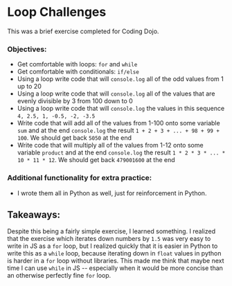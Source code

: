 # Loop Challenges
This was a brief exercise completed for Coding Dojo.
### Objectives:
* Get comfortable with loops: `for` and `while`
* Get comfortable with conditionals: `if/else`
* Using a loop write code that will `console.log` all of the odd values from 1 up to 20
* Using a loop write code that will `console.log` all of the values that are evenly divisible by 3 from 100 down to 0
* Using a loop write code that will `console.log` the values in this sequence `4, 2.5, 1, -0.5, -2, -3.5`
* Write code that will add all of the values from 1-100 onto some variable `sum` and at the end `console.log` the result `1 + 2 + 3 + ... + 98 + 99 + 100`. We should get back `5050` at the end
* Write code that will multiply all of the values from 1-12 onto some variable `product` and at the end `console.log` the result `1 * 2 * 3 * ... * 10 * 11 * 12`. We should get back `479001600` at the end

### Additional functionality for extra practice:
* I wrote them all in Python as well, just for reinforcement in Python.

## Takeaways:
Despite this being a fairly simple exercise, I learned something. I realized that the exercise which iterates down numbers by `1.5` was very easy to write in JS as a `for` loop, but I realized quickly that it is easier in Python to write this as a `while` loop, because iterating down in `float` values in python is harder in a `for` loop without libraries. This made me think that maybe next time I can use `while` in JS -- especially when it would be more concise than an otherwise perfectly fine `for` loop.